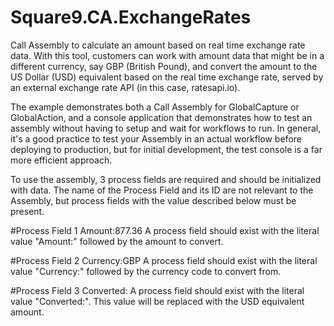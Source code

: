 # Square9.CA.ExchangeRates
Call Assembly to calculate an amount based on real time exchange rate data.  With this tool, customers can work with amount
data that might be in a different currency, say GBP (British Pound), and convert the amount to the US Dollar (USD) equivalent
based on the real time exchange rate, served by an external exchange rate API (in this case, ratesapi.io).

The example demonstrates both a Call Assembly for GlobalCapture or GlobalAction, and a console application that demonstrates
how to test an assembly without having to setup and wait for workflows to run.  In general, it's a good practice to test your Assembly 
in an actual workflow before deploying to production, but for initial development, the test console is a far more efficient approach.

To use the assembly, 3 process fields are required and should be initialized with data.  The name of the Process Field and its ID are
not relevant to the Assembly, but process fields with the value described below must be present.

#Process Field 1
Amount:877.36
A process field should exist with the literal value "Amount:" followed by the amount to convert.

#Process Field 2
Currency:GBP
A process field should exist with the literal value "Currency:" followed by the currency code to convert from.

#Process Field 3
Converted:
A process field should exist with the literal value "Converted:".  This value will be replaced with the USD equivalent amount.
